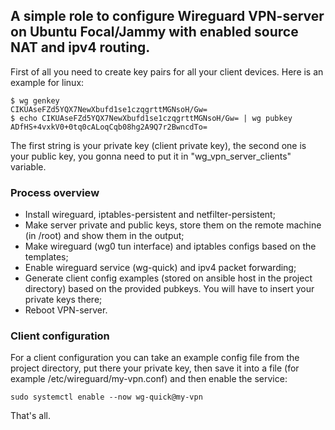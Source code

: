 ## A simple role to configure Wireguard VPN-server on Ubuntu Focal/Jammy with enabled source NAT and ipv4 routing.
First of all you need to create key pairs for all your client devices. Here is an example for linux:
```
$ wg genkey 
CIKUAseFZd5YQX7NewXbufd1se1czqgrttMGNsoH/Gw=
$ echo CIKUAseFZd5YQX7NewXbufd1se1czqgrttMGNsoH/Gw= | wg pubkey 
ADfHS+4vxkV0+0tq0cALoqCqb08hg2A9Q7r2BwncdTo=
```
The first string is your private key (client private key), the second one is your public key, you gonna need to put it in "wg_vpn_server_clients" variable.<br />
### Process overview
- Install wireguard, iptables-persistent and netfilter-persistent;
- Make server private and public keys, store them on the remote machine (in /root) and show them in the output;
- Make wireguard (wg0 tun interface) and iptables configs based on the templates;
- Enable wireguard service (wg-quick) and ipv4 packet forwarding;
- Generate client config examples (stored on ansible host in the project directory) based on the provided pubkeys. You will have to insert your private keys there;
- Reboot VPN-server.

### Client configuration
For a client configuration you can take an example config file from the project directory, put there your private key, then save it into a file (for example /etc/wireguard/my-vpn.conf) and then enable the service:
```
sudo systemctl enable --now wg-quick@my-vpn
```
That's all.
